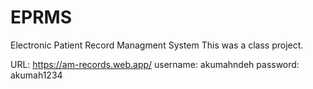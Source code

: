 # EPRMS
Electronic Patient Record Managment System
This was a class project. 

URL: https://am-records.web.app/
username: akumahndeh
password: akumah1234
